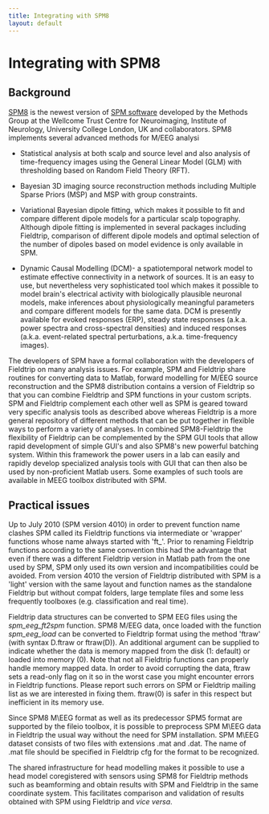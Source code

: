 ```yaml
---
title: Integrating with SPM8
layout: default
---
```


# Integrating with SPM8

## Background

[SPM8](http://www.fil.ion.ucl.ac.uk/spm/software/spm8b/) is the newest version of [SPM software](http://www.fil.ion.ucl.ac.uk/spm/) developed by the Methods Group at the Wellcome Trust Centre for Neuroimaging, Institute of Neurology, University College London, UK and collaborators. SPM8 implements several advanced methods for M/EEG analysi

*  Statistical analysis at both scalp and source level and also analysis of time-frequency images using the General Linear Model (GLM) with thresholding based on Random Field Theory (RFT).

*  Bayesian 3D imaging source reconstruction methods including Multiple Sparse Priors (MSP) and MSP with group constraints.

*  Variational Bayesian dipole fitting, which makes it possible to fit and compare different dipole models for a particular scalp topography. Although dipole fitting is implemented in several packages including Fieldtrip, comparison of different dipole models and optimal selection of the number of dipoles based on model evidence is only available in SPM. 

*  Dynamic Causal Modelling (DCM)- a spatiotemporal network model to estimate effective connectivity in a network of sources. It is an easy to use, but nevertheless very sophisticated tool which makes it possible to model brain's electrical activity with biologically plausible neuronal models, make inferences about physiologically meaningful parameters and compare different models for the same data. DCM is presently available for evoked responses (ERP), steady state responses (a.k.a. power spectra and cross-spectral densities) and induced responses (a.k.a. event-related spectral perturbations, a.k.a. time-frequency images).

The developers of SPM have a formal collaboration with the developers of Fieldtrip on many analysis issues. For example, SPM and Fieldtrip share routines for converting data to Matlab, forward modelling for M/EEG source reconstruction and the SPM8 distribution contains a version of Fieldtrip so that you can combine Fieldtrip and SPM  functions in your custom scripts. SPM and Fieldtrip complement each other well as SPM is geared toward very specific analysis tools as described above whereas Fieldtrip is a more general repository of different methods that can be put together in flexible ways to perform a variety of analyses. In combined SPM8-Fieldtrip the flexibility of Fieldtrip can be complemented by the SPM GUI tools that allow rapid development of simple GUI's and also SPM8's new powerful batching system. Within this framework the power users in a lab
can easily and rapidly develop specialized analysis tools with GUI that can then  also be used by non-proficient Matlab users. Some examples of such tools are available in MEEG toolbox distributed with SPM.
## Practical issues

Up to July 2010 (SPM version 4010) in order to prevent function name clashes SPM called its Fieldtrip functions via intermediate or 'wrapper' functions whose name always started with 'ft_'. Prior to renaming Fieldtrip functions according to the same convention this had the advantage that even if there was a different Fieldtrip version in Matlab path from the one used by SPM, SPM only used its own version and incompatibilities could be avoided. From version 4010 the version of Fieldtrip distributed with SPM is a 'light' version with the same layout and function names as the standalone Fieldtrip but without compat folders, large template files and some less frequently toolboxes (e.g. classification and real time).

Fieldtrip data structures can be converted to SPM EEG files using the *spm_eeg_ft2spm* function.  SPM8 M/EEG data, once loaded with the function *spm_eeg_load* can be converted to Fieldtrip format using the method 'ftraw' (with syntax D.ftraw or ftraw(D)). An additional argument can be supplied to indicate whether the data is memory mapped from the disk (1: default) or loaded into memory (0). Note that not all Fieldtrip functions can properly handle memory mapped data. In order to avoid corrupting the data, ftraw sets a read-only flag on it so in the worst case you might encounter errors in Fieldtrip functions. Please report such errors on SPM or Fieldtrip mailing list as we are interested in fixing them. ftraw(0) is 
safer in this respect but inefficient in its memory use. 

Since SPM8 M\EEG format as well as its predecessor SPM5 format are supported by the fileio toolbox, it is possible to preprocess SPM M\EEG data in Fieldtrip the usual way without the need for SPM installation. SPM M\EEG dataset consists of two files with extensions .mat and .dat. The name of .mat file should be specified in Fieldtrip cfg for the format to be recognized.

The shared infrastructure for head modelling makes it possible to use a head model coregistered with sensors using SPM8 for Fieldtrip methods such as beamforming and obtain results with SPM and Fieldtrip in the same coordinate system. This facilitates comparison and validation of results obtained with SPM using Fieldtrip and *vice versa*.

